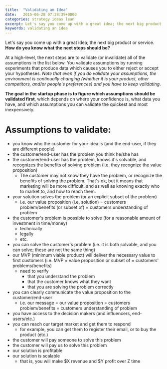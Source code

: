 ```yaml
---
title:  "Validating an Idea"
date:   2015-06-28 07:28:39+0000
categories: strategy ideas lean
excerpt: Let's say you come up with a great idea; the next big product or service. How do you know what the next steps should be?
keywords: validating an idea
---
```

Let's say you come up with a great idea; the next big product or service. **How do you know what the next steps should be?**

At a high-level, the next steps are to validate (or invalidate) all of the assumptions in the list below. You validate assumptions by running experiments that produce data which causes you to either reject or accept your hypotheses. _Note that even if you do validate your assumptions, the environment is continually changing (whether it is your product, other competitors, and/or people's preferences) and you have to keep validating_.

**The goal in the startup phase is to figure which assumptions should be validated first**, which depends on where your confidence is, what data you have, and which assumptions you can validate the quickest and most inexpensively.

# Assumptions to validate:

*   you know who the customer for your idea is (and the end-user, if they are different people)
*   the customer/end-user has the problem you think he/she has
*   the customer/end-user has the problem, knows it's solvable, and recognizes the benefits of solving problem (i.e. they recognize the value proposition)
    *   The customer may not know they have the problem, or recognize the benefits of solving the problem. That's ok, but it means that marketing will be more difficult, and as well as knowing exactly who to market to, and how to reach them.
*   your solution solves the problem (or an explicit subset of the problem)
    *   i.e. our value proposition (i.e. solution) = customers problem/benefits (or subset of) = customers understanding of problem
*   the customer's problem is possible to solve (for a reasonable amount of investment in time/money)
    *   technically
    *   legally
    *   etc.
*   you can solve the customer's problem (i.e. it is both solvable, and you can solve; these are not the same thing)
*   our MVP (minimum viable product) will deliver the necessary value to first customers (i.e. MVP = value proposition or subset of = customers' problems/benefits)
    *   need to verify
        *   that you understand the problem
        *   that the customer knows what they want
        *   that you are solving the problem correctly
*   you can clearly communicate the value proposition to the customer/end-user
    *   i.e. our message = our value proposition = customers problem/benefits = customers understanding of problem
*   you have access to the decision makers (and influencers, end-users/etc.)
*   you can reach our target market and get them to respond
    *   for example, you can get them to register their email, or to buy the product (etc.)
*   the customer will pay someone to solve this problem
*   the customer will pay us to solve this problem
*   our solution is profitable
*   our solution is scalable
    *   that is, you will make $X revenue and $Y profit over Z time
